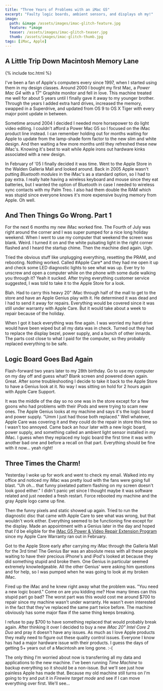 ```yaml
---
title: "Three Years of Problems with an iMac G5"
excerpt: "Faulty logic boards, ambient sensors, and displays oh my!"
image: 
  path: &image /assets/images/imac-glitch-feature.jpg
  feature: *image
  teaser: /assets/images/imac-glitch-teaser.jpg
  thumb: /assets/images/imac-glitch-thumb.jpg
tags: [iMac, Apple]
---
```


## A Little Trip Down Macintosh Memory Lane

{% include toc.html %}

I've been a fan of Apple's computers every since 1997, when I started using them in my design classes. Around 2000 I bought my first Mac, a *Power Mac G4* with a 17" Graphite monitor and fell in love. This machine treated me well for about 5 years until I finally gave it away to my younger brother. Through the years I added extra hard drives, increased the memory, swapped in a Superdrive, and updated from OS 9 to OS X Tiger with every major point update in between.

Sometime around 2004 I decided I needed more horsepower to do light video editing. I couldn't afford a Power Mac G5 so I focused on the iMac product line instead. I can remember holding out for months waiting for Apple to update from the lamp-shade form factor to the new slim and white design. And then waiting a few more months until they refreshed these new iMac's. Knowing it's best to wait while Apple irons out hardware kinks associated with a new design.

In February of '05 I finally decided it was time. Went to the Apple Store in the Walden Galleria Mall and looked around. Back in 2005 Apple wasn't putting *Bluetooth modules* in the iMac's as a standard option, so I had to pay extra. I really hate having a wireless keyboard and mouse since they eat batteries, but I wanted the option of Bluetooth in case I needed to wireless sync contacts with my Palm Treo. I also had them double the RAM which was stupid since everyone knows it's more expensive buying memory from Apple. Oh well.

## And Then Things Go Wrong. Part 1

For the next 6 months my new iMac worked fine. The Fourth of July was right around the corner and I was super pumped for a nice long holiday weekend. When I went to use my computer that weekend the screen was blank. Weird. I turned it on and the white pulsating light in the right corner flashed and I heard the startup chime. Then the machine died again. Ugh.

Tried the obvious stuff like unplugging everything, resetting the <abbr>PRAM</abbr>, and rebooting. Nothing worked. Called #Apple Care* and they had me open it up and check some LED diagnostic lights to see what was up. Ever try to unscrew and open a computer while on the phone with some dude walking you through it? Yeah it sucked. After trying everything customer service suggested, I was told to take it to the Apple Store for a look.

Blah. Had to carry this heavy 20" iMac through half of the mall to get to the store and have an Apple Genius play with it. He determined it was dead and I had to send it away for repairs. Everything would be covered since it was still under warranty with Apple Care. But it would take about a week to repair because of the holiday.

When I got it back everything was fine again. I was worried my hard drive would have been wiped but all my data was in check. Turned out they had to replace the display bezel, power supply, and a bunch of other innards. The parts cost close to what I paid for the computer, so they probably replaced everything to be safe.

## Logic Board Goes Bad Again

Flash-forward two years later to my 28th birthday. Go to use my computer on my day off and guess what? Blank screen and powered down again. Great. After some troubleshooting I decide to take it back to the Apple Store to have a Genius look at it. No way I was sitting on hold for 2 hours again with Apple Care Support.

It was the middle of the day so no one was in the store except for a few goons who had problems with their iPods and were trying to scam new ones. The Apple Genius looks at my machine and says it's the logic board and power supply. "Umm I just had those both replaced." Well whatever, Apple Care was covering it and they could do the repair in store this time so I wasn't too annoyed. Came back an hour later with a new logic board, power supply, and something called an ambient light sensor installed in my iMac. I guess when they replaced my logic board the first time it was with another bad one and before a recall on that part. Everything should be fine with it now… yeah right!

## Three Times the Charm!

Yesterday I woke up for work and went to check my email. Walked into my office and noticed my iMac was pretty loud with the fans were going full blast. "Uh oh… that funny pixelated pattern flashing on my screen doesn't look good either." I didn't panic yet since I thought maybe it was software related and just needed a fresh restart. Force rebooted my machine and the gray Apple logo came up fine.

Then the funny pixels and static showed up again. Tried to run the diagnostic disc that came with Apple Care to see what was wrong, but that wouldn't work either. Everything seemed to be functioning fine except for the display. Made an appointment with a Genius later in the day and hoped that I'd be eligible for the [iMac G5 Power & Video Repair Extension Program](http://docs.info.apple.com/article.html?artnum=302181) since my Apple Care Warranty ran out in February.

Got to the Apple Store early after carrying my iMac through the Galleria Mall for the 3rd time! The Genius Bar was an absolute mess with all these people waiting to have their precious iPhone's and iPod's looked at because they did something stupid and broke them. One Genius in particular seemed extremely knowledgeable. All the other Genius' were asking him questions and for help, so I was pumped when he was going to look at my broken iMac.

Fired up the iMac and he knew right away what the problem was. "You need a new logic board." Come on are you kidding me? How many times can this stupid part go bad? The worst part was this would cost me around $700 to repair since my machine wasn't under warranty. He wasn't even interested in the fact that they've replaced the same part twice before. The machine obviously has some major flaw if the same thing keeps breaking.

I refuse to pay $700 to have something replaced that would probably break again. After thinking it over I decided to buy a new *iMac 20" Intel Core 2 Duo* and pray it doesn't have any issues. As much as I love Apple products they really need to figure out these quality control issues. Everyone I know has had a major hardware issue with their products. I guess the days of getting 5+ years out of a Macintosh are long gone. :-(

The only thing I'm worried about now is transferring all my data and applications to the new machine. I've been running *Time Machine* to backup everything so it should be a non-issue. But we'll see just how painless Apple has made that. Because my old machine still turns on I'm going to try and put it in *Firewire target mode* and see if I can move everything over first. We'll see...
